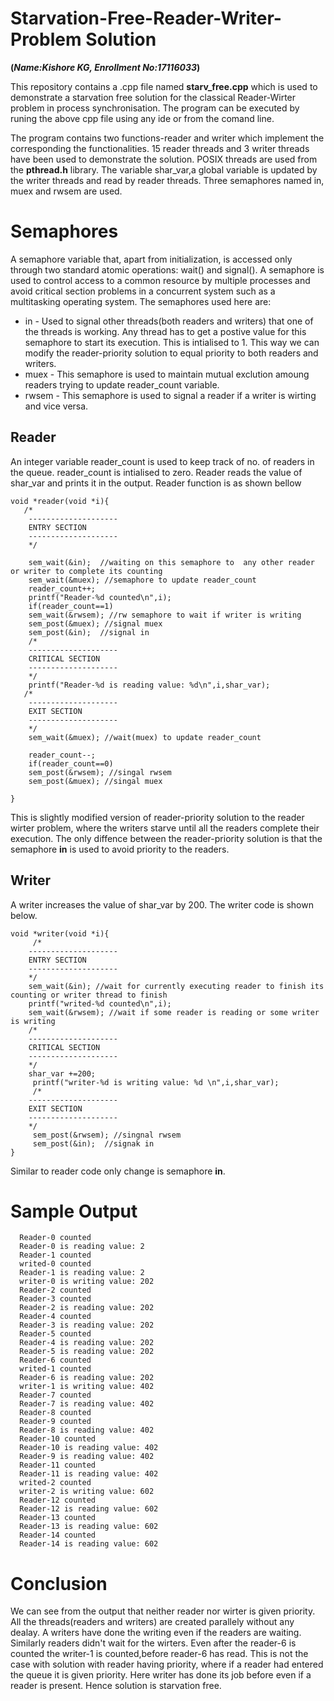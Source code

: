 # Starvation-Free-Reader-Writer-Problem Solution
**(*Name:Kishore KG, Enrollment No:17116033*)**

This repository contains a .cpp file named **starv_free.cpp** which is used to demonstrate a starvation free solution for the classical Reader-Wirter problem in process synchronisation. The program can be executed by runing the above cpp file using any ide or from the comand line.

The program contains two functions-reader and writer which implement the corresponding the functionalities. 15 reader threads and 3 writer threads have been used to demonstrate the solution. POSIX threads are used from the **pthread.h** library. 
The variable shar_var,a global variable is updated by the writer threads and read by reader threads.
Three semaphores named in, muex and rwsem are used. 
# Semaphores
A semaphore variable that, apart from initialization, is accessed only through two standard atomic operations: wait() and signal(). A semaphore is used to control access to a common resource by multiple processes and avoid critical section problems in a concurrent system such as a multitasking operating system. The semaphores used here are:

- in - Used to signal other threads(both readers and writers) that one of the threads is working. Any thread has to get a postive value for this semaphore to start its execution. This is intialised to 1. This way we can modify the reader-priority solution to equal priority to both readers and writers.
- muex - This semaphore is used to maintain mutual exclution amoung readers trying to update reader_count variable.
- rwsem - This semaphore is used to signal a reader if a writer is wirting and vice versa.

## Reader
An integer variable reader_count is used to keep track of no. of readers in the queue. reader_count is intialised to zero. Reader reads the value of shar_var and prints it in the output. Reader function is as shown bellow
```
void *reader(void *i){
   /*
    --------------------
    ENTRY SECTION
    --------------------
    */
    
    sem_wait(&in);  //waiting on this semaphore to  any other reader or writer to complete its counting 
    sem_wait(&muex); //semaphore to update reader_count
    reader_count++;
    printf("Reader-%d counted\n",i);
    if(reader_count==1) 
    sem_wait(&rwsem); //rw semaphore to wait if writer is writing 
    sem_post(&muex); //signal muex
    sem_post(&in);  //signal in
    /*
    --------------------
    CRITICAL SECTION
    --------------------
    */
    printf("Reader-%d is reading value: %d\n",i,shar_var);
   /*
    --------------------
    EXIT SECTION
    --------------------
    */
    sem_wait(&muex); //wait(muex) to update reader_count
    
    reader_count--;
    if(reader_count==0)
    sem_post(&rwsem); //singal rwsem
    sem_post(&muex); //singal muex

}
```
This is slightly modified version of reader-priority solution to the reader wirter problem, where the writers starve until all the readers complete their execution. The only diffence between the reader-priority solution is that the semaphore **in** is used to avoid priority to the readers. 

## Writer

A writer increases the value of shar_var by 200. The writer code is shown below.
```
void *writer(void *i){
     /*
    --------------------
    ENTRY SECTION
    --------------------
    */
    sem_wait(&in); //wait for currently executing reader to finish its counting or writer thread to finish 
    printf("writed-%d counted\n",i);
    sem_wait(&rwsem); //wait if some reader is reading or some writer is writing
    /*
    --------------------
    CRITICAL SECTION
    --------------------
    */
    shar_var +=200;
     printf("writer-%d is writing value: %d \n",i,shar_var);
     /*
    --------------------
    EXIT SECTION
    --------------------
    */
     sem_post(&rwsem); //singnal rwsem
     sem_post(&in);  //signak in
}
```
Similar to reader code only change is semaphore **in**.

# Sample Output

```
  Reader-0 counted
  Reader-0 is reading value: 2
  Reader-1 counted
  writed-0 counted
  Reader-1 is reading value: 2
  writer-0 is writing value: 202
  Reader-2 counted
  Reader-3 counted
  Reader-2 is reading value: 202
  Reader-4 counted
  Reader-3 is reading value: 202
  Reader-5 counted
  Reader-4 is reading value: 202
  Reader-5 is reading value: 202
  Reader-6 counted
  writed-1 counted
  Reader-6 is reading value: 202
  writer-1 is writing value: 402
  Reader-7 counted
  Reader-7 is reading value: 402
  Reader-8 counted
  Reader-9 counted
  Reader-8 is reading value: 402
  Reader-10 counted
  Reader-10 is reading value: 402
  Reader-9 is reading value: 402
  Reader-11 counted
  Reader-11 is reading value: 402
  writed-2 counted
  writer-2 is writing value: 602
  Reader-12 counted
  Reader-12 is reading value: 602
  Reader-13 counted
  Reader-13 is reading value: 602
  Reader-14 counted
  Reader-14 is reading value: 602
```

# Conclusion

We can see from the output that neither reader nor wirter is given priority. All the threads(readers and writers) are created parallely without any dealay. A writers have done the writing even if the readers are waiting. Similarly readers didn't wait for the wirters. Even after the reader-6 is counted the writer-1 is counted,before reader-6 has read. This is not the case with solution with reader having priority, where if a reader had entered the queue it is given priority. Here writer has done its job before even if a reader is present. Hence solution is starvation free.
